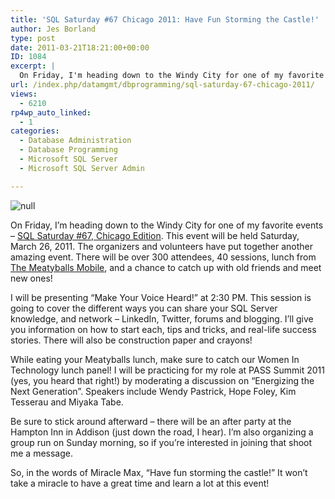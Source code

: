 ```yaml
---
title: 'SQL Saturday #67 Chicago 2011: Have Fun Storming the Castle!'
author: Jes Borland
type: post
date: 2011-03-21T18:21:00+00:00
ID: 1084
excerpt: |
  On Friday, I'm heading down to the Windy City for one of my favorite events - SQL Saturday #67, Chicago Edition. This event will be held Saturday, March 26, 2011. I'll be presenting "Make Your Voice Heard!" and moderating the WIT lunch panel!
url: /index.php/datamgmt/dbprogramming/sql-saturday-67-chicago-2011/
views:
  - 6210
rp4wp_auto_linked:
  - 1
categories:
  - Database Administration
  - Database Programming
  - Microsoft SQL Server
  - Microsoft SQL Server Admin

---
```

![null][1]

On Friday, I&#8217;m heading down to the Windy City for one of my favorite events &#8211; [SQL Saturday #67, Chicago Edition][2]. This event will be held Saturday, March 26, 2011. The organizers and volunteers have put together another amazing event. There will be over 300 attendees, 40 sessions, lunch from [The Meatyballs Mobile][3], and a chance to catch up with old friends and meet new ones! 

I will be presenting &#8220;Make Your Voice Heard!&#8221; at 2:30 PM. This session is going to cover the different ways you can share your SQL Server knowledge, and network &#8211; LinkedIn, Twitter, forums and blogging. I&#8217;ll give you information on how to start each, tips and tricks, and real-life success stories. There will also be construction paper and crayons! 

While eating your Meatyballs lunch, make sure to catch our Women In Technology lunch panel! I will be practicing for my role at PASS Summit 2011 (yes, you heard that right!) by moderating a discussion on &#8220;Energizing the Next Generation&#8221;. Speakers include Wendy Pastrick, Hope Foley, Kim Tesserau and Miyaka Tabe. 

Be sure to stick around afterward &#8211; there will be an after party at the Hampton Inn in Addison (just down the road, I hear). I&#8217;m also organizing a group run on Sunday morning, so if you&#8217;re interested in joining that shoot me a message. 

So, in the words of Miracle Max, &#8220;Have fun storming the castle!&#8221; It won&#8217;t take a miracle to have a great time and learn a lot at this event!

 [1]: /wp-content/uploads/blogs/All/-10.png?mtime=1299430282 "null"
 [2]: http://sqlsaturday.com/67/eventhome.aspx
 [3]: http://meatyballsmobile.com/
